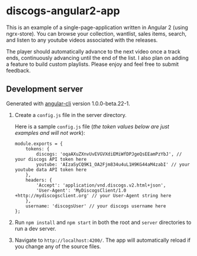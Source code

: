 # discogs-angular2-app

This is an example of a single-page-application written in Angular 2 (using ngrx-store).  You can browse your collection, wantlist, sales items, search, and listen to any youtube videos associated with the releases.

The player should automatically advance to the next video once a track ends, continuously advancing until the end of the list.  I also plan on adding a feature to build custom playlists.  Please enjoy and feel free to submit feedback.


## Development server

Generated with [angular-cli](https://github.com/angular/angular-cli) version 1.0.0-beta.22-1.


1. Create a `config.js` file in the server directory.

   Here is a sample `config.js` file (*the token values below are just examples and will not work*):
   
   ```
   module.exports = {
       tokens: {
           discogs: 'oqaAXuZXnvUvEVGVXdiEMiWfDPJgeQsEEamPzYbJ', // your discogs API token here
           youtube: 'AIzaSyCQ9K1_OA2Fjm834u4uL1H9KG44aM4zabI' // your youtube data API token here
       },
       headers: {
           'Accept': 'application/vnd.discogs.v2.html+json',
           'User-Agent': 'MyDiscogsClient/1.0 +http://mydiscogsclient.org' // your User-Agent string here
       },
       username: 'discogsUser' // your discogs username here
   };
   ```
2. Run `npm install` and `npm start` in both the root and `server` directories to run a dev server.
3. Navigate to `http://localhost:4200/`. The app will automatically reload if you change any of the source files.

